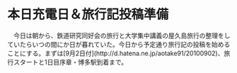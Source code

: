 # 本日充電日＆旅行記投稿準備

<div class="section">　今日は朝から、鉄道研究同好会の旅行と大学集中講義の屋久島旅行の整理をしていたらいつの間にか日が暮れていた。今日から予定通り旅行記の投稿を始めることにする。まずは[9月2日付](http://d.hatena.ne.jp/aotake91/20100902)、旅行スタートと1日目序章・博多駅到着まで。</div>
